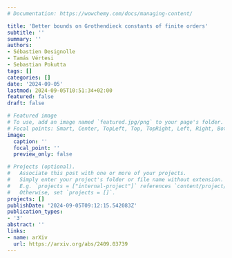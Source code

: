 ```yaml
---
# Documentation: https://wowchemy.com/docs/managing-content/

title: 'Better bounds on Grothendieck constants of finite orders'
subtitle: ''
summary: ''
authors:
- Sébastien Designolle
- Tamás Vértesi
- Sebastian Pokutta
tags: []
categories: []
date: '2024-09-05'
lastmod: 2024-09-05T10:51:34+02:00
featured: false
draft: false

# Featured image
# To use, add an image named `featured.jpg/png` to your page's folder.
# Focal points: Smart, Center, TopLeft, Top, TopRight, Left, Right, BottomLeft, Bottom, BottomRight.
image:
  caption: ''
  focal_point: ''
  preview_only: false

# Projects (optional).
#   Associate this post with one or more of your projects.
#   Simply enter your project's folder or file name without extension.
#   E.g. `projects = ["internal-project"]` references `content/project/deep-learning/index.md`.
#   Otherwise, set `projects = []`.
projects: []
publishDate: '2024-09-05T09:12:15.542083Z'
publication_types:
- '3'
abstract: ''
links:
- name: arXiv
  url: https://arxiv.org/abs/2409.03739
---
```

